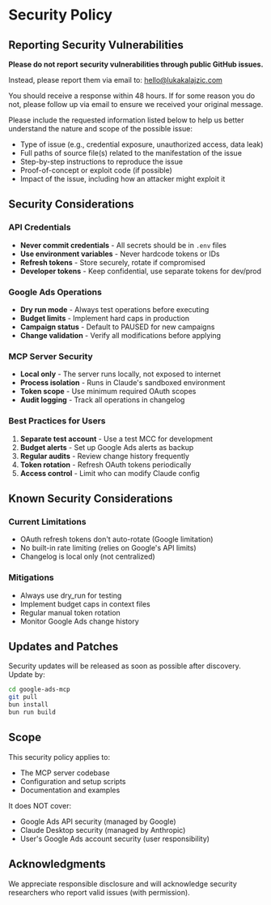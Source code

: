 # Security Policy

## Reporting Security Vulnerabilities

**Please do not report security vulnerabilities through public GitHub issues.**

Instead, please report them via email to: hello@lukakalajzic.com

You should receive a response within 48 hours. If for some reason you do not, please follow up via email to ensure we received your original message.

Please include the requested information listed below to help us better understand the nature and scope of the possible issue:

- Type of issue (e.g., credential exposure, unauthorized access, data leak)
- Full paths of source file(s) related to the manifestation of the issue
- Step-by-step instructions to reproduce the issue
- Proof-of-concept or exploit code (if possible)
- Impact of the issue, including how an attacker might exploit it

## Security Considerations

### API Credentials
- **Never commit credentials** - All secrets should be in `.env` files
- **Use environment variables** - Never hardcode tokens or IDs
- **Refresh tokens** - Store securely, rotate if compromised
- **Developer tokens** - Keep confidential, use separate tokens for dev/prod

### Google Ads Operations
- **Dry run mode** - Always test operations before executing
- **Budget limits** - Implement hard caps in production
- **Campaign status** - Default to PAUSED for new campaigns
- **Change validation** - Verify all modifications before applying

### MCP Server Security
- **Local only** - The server runs locally, not exposed to internet
- **Process isolation** - Runs in Claude's sandboxed environment
- **Token scope** - Use minimum required OAuth scopes
- **Audit logging** - Track all operations in changelog

### Best Practices for Users
1. **Separate test account** - Use a test MCC for development
2. **Budget alerts** - Set up Google Ads alerts as backup
3. **Regular audits** - Review change history frequently
4. **Token rotation** - Refresh OAuth tokens periodically
5. **Access control** - Limit who can modify Claude config

## Known Security Considerations

### Current Limitations
- OAuth refresh tokens don't auto-rotate (Google limitation)
- No built-in rate limiting (relies on Google's API limits)
- Changelog is local only (not centralized)

### Mitigations
- Always use dry_run for testing
- Implement budget caps in context files
- Regular manual token rotation
- Monitor Google Ads change history

## Updates and Patches

Security updates will be released as soon as possible after discovery. Update by:

```bash
cd google-ads-mcp
git pull
bun install
bun run build
```

## Scope

This security policy applies to:
- The MCP server codebase
- Configuration and setup scripts
- Documentation and examples

It does NOT cover:
- Google Ads API security (managed by Google)
- Claude Desktop security (managed by Anthropic)
- User's Google Ads account security (user responsibility)

## Acknowledgments

We appreciate responsible disclosure and will acknowledge security researchers who report valid issues (with permission).